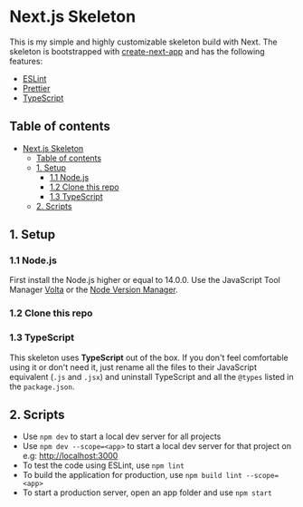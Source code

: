 # Next.js Skeleton

This is my simple and highly customizable skeleton build with Next. The skeleton is bootstrapped with [create-next-app](https://nextjs.org/docs/api-reference/create-next-app)
and has the following features:

- [ESLint](https://eslint.org/)
- [Prettier](https://prettier.io/)
- [TypeScript](https://www.typescriptlang.org/)

## Table of contents

- [Next.js Skeleton](#nextjs-skeleton)
  - [Table of contents](#table-of-contents)
  - [1. Setup](#1-setup)
    - [1.1 Node.js](#11-nodejs)
    - [1.2 Clone this repo](#12-clone-this-repo)
    - [1.3 TypeScript](#13-typescript)
  - [2. Scripts](#2-scripts)

## 1. Setup

### 1.1 Node.js

First install the Node.js higher or equal to 14.0.0. Use the JavaScript Tool Manager [Volta](https://volta.sh/) or the [Node Version Manager](https://github.com/nvm-sh/nvm).

### 1.2 Clone this repo

### 1.3 TypeScript

This skeleton uses **TypeScript** out of the box. If you don't feel comfortable using it or don't need it, just rename all the files to their JavaScript equivalent (`.js` and `.jsx`) and uninstall TypeScript and all the `@types` listed in the `package.json`.

## 2. Scripts

- Use `npm dev` to start a local dev server for all projects
- Use `npm dev --scope=<app>` to start a local dev server for that project on e.g: [http://localhost:3000](http://localhost:3000)
- To test the code using ESLint, use `npm lint`
- To build the application for production, use `npm build lint --scope=<app>`
- To start a production server, open an app folder and use `npm start`
